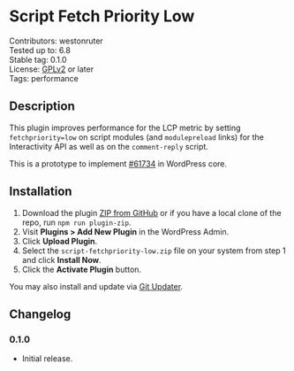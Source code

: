 # Script Fetch Priority Low #

Contributors: westonruter  
Tested up to: 6.8  
Stable tag:   0.1.0  
License:      [GPLv2](https://www.gnu.org/licenses/gpl-2.0.html) or later  
Tags:         performance

## Description ##

This plugin improves performance for the LCP metric by setting `fetchpriority=low` on script modules (and `modulepreload` links) for the Interactivity API as well as on the `comment-reply` script.

This is a prototype to implement [#61734](https://core.trac.wordpress.org/ticket/61734) in WordPress core.

## Installation ##

1. Download the plugin [ZIP from GitHub](https://github.com/westonruter/script-fetchpriority-low/archive/refs/heads/main.zip) or if you have a local clone of the repo, run `npm run plugin-zip`.
2. Visit **Plugins > Add New Plugin** in the WordPress Admin.
3. Click **Upload Plugin**.
4. Select the `script-fetchpriority-low.zip` file on your system from step 1 and click **Install Now**.
5. Click the **Activate Plugin** button.

You may also install and update via [Git Updater](https://git-updater.com/).

## Changelog ##

### 0.1.0 ###

* Initial release.
